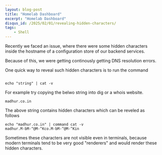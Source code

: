 ```yaml
---
layout: blog-post
title: "Homelab Dashboard"
excerpt: "Homelab Dashboard"
disqus_id: /2025/02/01/revealing-hidden-characters/
tags:
    - Shell
---
```


Recently we faced an issue, where there were some hidden characters inside the hostname of a configuration store of our backend services.

Because of this, we were getting continously getting DNS resolution errors.

One quick way to reveal such hidden characters is to run the command

```shell

echo "string" | cat -v

```

For example try copying the belwo string into dig or a whois website.

```
madhur.​co.​in
```


The above string contains hidden characters which can be reveled as follows


```
echo "madhur.co.in" | command cat -v
madhur.M-bM-^@M-^Kco.M-bM-^@M-^Kin
```

Sometimes these characters are not visible even in terminals, because modern terminals tend to be very good "renderers" and would render these hidden characters.

